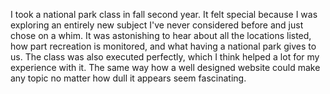 I took a national park class in fall second year. It felt special because I was exploring an entirely new subject I've never considered before and just chose on a whim. It was astonishing to hear about all the locations listed, how part recreation is monitored, and what having a national park gives to us. The class was also executed perfectly, which I think helped a lot for my experience with it. The same way how a well designed website could make any topic no matter how dull it appears seem fascinating. 